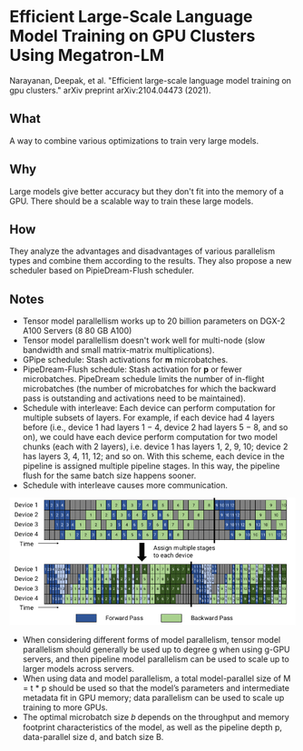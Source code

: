 # Efficient Large-Scale Language Model Training on GPU Clusters Using Megatron-LM

Narayanan, Deepak, et al. "Efficient large-scale language model training on gpu clusters." arXiv preprint arXiv:2104.04473 (2021).

## What
A way to combine various optimizations to train very large models.

## Why
Large models give better accuracy but they don't fit into the memory of a GPU. There should be a scalable way to train these large models.

## How
They analyze the advantages and disadvantages of various parallelism types and combine them according to the results. They also propose a new scheduler based on PipieDream-Flush scheduler.

## Notes

* Tensor model parallellism works up to 20 billion parameters on DGX-2 A100 Servers (8 80 GB A100)
* Tensor model parallellism doesn't work well for multi-node (slow bandwidth and small matrix-matrix multiplications). 
* GPipe schedule: Stash activations for **m** microbatches.
* PipeDream-Flush schedule: Stash activation for **p** or fewer microbatches. PipeDream schedule limits the number of in-flight microbatches (the number of microbatches for which the backward pass is outstanding and activations need to be maintained). 
* Schedule with interleave: Each device can perform computation for multiple subsets of layers. For example, if each device had 4 layers before (i.e., device 1 had layers 1 − 4, device 2 had layers 5 − 8, and so on), we could have each device perform computation for two model chunks (each with 2 layers), i.e. device 1 has layers 1, 2, 9, 10; device 2 has layers 3, 4, 11, 12; and so on. With this scheme, each device in the pipeline is assigned multiple pipeline stages. In this way, the pipeline flush for the same batch size happens sooner.
* Schedule with interleave causes more communication.

![Interleaving](figures/interleaving.png)

* When considering different forms of model parallelism, tensor model parallelism should generally be used up to degree g when using g-GPU servers, and then pipeline model parallelism can be used to scale up to larger models across servers.
* When using data and model parallelism, a total model-parallel size of M = t * p should be used so that the model’s parameters and intermediate metadata fit in GPU memory; data parallelism can be used to scale up training to more GPUs.
* The optimal microbatch size 𝑏 depends on the throughput and memory footprint characteristics of the model, as well as the pipeline depth p, data-parallel size d, and batch size B.
